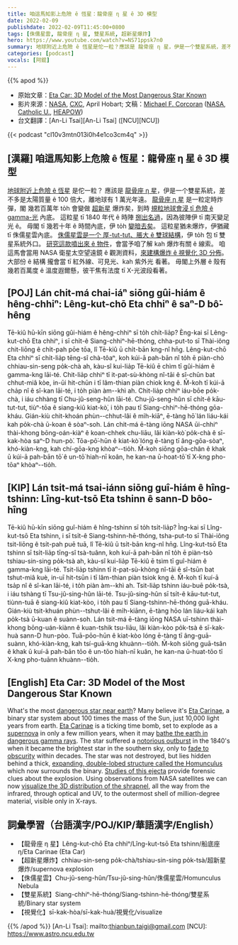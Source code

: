 ```yaml
---
title: 咱這馬知影上危險 ê 恆星：龍骨座 η 星 ê 3D 模型
date: 2022-02-09
publishdate: 2022-02-09T11:45:00+0800
tags: [侏儒星雲, 龍骨座 η 星, 雙星系統, 超新星爆炸]
hero: https://www.youtube.com/watch?v=NS71ppsk7n0
summary: 地球附近上危險 ê 恆星是佗一粒？應該是 龍骨座 η 星，伊是一个雙星系統，差不多是太陽質量 ê 100 倍大，離地球有 1 萬光年遠。
categories: [podcast]
vocals: [阿錕]
---
```


{{% apod %}}

- 原始文章：[Eta Car: 3D Model of the Most Dangerous Star Known](https://apod.nasa.gov/apod/ap220209.html)
- 影片來源：[NASA](https://www.nasa.gov/), [CXC](https://www.nasa.gov/mission_pages/chandra/main/index.html), April Hobart; 文稿：[Michael F. Corcoran](https://science.gsfc.nasa.gov/sed/bio/michael.f.corcoran) ([NASA](https://www.nasa.gov/), [Catholic U.](https://physics.catholic.edu/), [HEAPOW](https://heasarc.gsfc.nasa.gov/docs/objects/heapow/))
- 台文翻譯：[An-Li Tsai][An-Li Tsai] ([NCU][NCU])

{{< podcast "cl10v3mtn013i0h4e1co3cm4q" >}}

## [漢羅] 咱這馬知影上危險 ê 恆星：龍骨座 η 星 ê 3D 模型
[地球附近上危險 ê 恆星][dangerous star near earth] 是佗一粒？
應該是 [龍骨座 η 星][Eta Carinae 1]，伊是一个雙星系統，差不多是太陽質量 ê 100 倍大，離地球有 1 萬光年遠。
[龍骨座 η 星][Eta Carinae 2] 是一粒定時炸彈，閣 幾若百萬年 to̍h 會變做 [超新星][supernova] 爆炸矣，到時 [規粒地球會浸 tī 危險 ê gamma-光][bathe the earth in dangerous gamma rays] 內底。
這粒星 tī 1840 年代 ê 時陣 [捌出名過][notorious outburst]，因為彼陣伊 tī 南天變足光 ê。
毋閣 tī 幾若十年 ê 時間內底，伊 to̍h [變暗去矣][fade to obscurity]。
這粒星猶未爆炸，伊猶藏 tī 侏儒星雲內底。
[侏儒星雲是一个 厚-tut-tut、脹大 ê 雙球結構][expanding, double-lobed structure called the Homunculus]，伊 to̍h 包 tī 雙星系統外口。
[研究這款噴出來 ê 物件][Studies of this ejecta]，會當予咱了解 kah 爆炸有關 ê 線索。
咱這馬會當用 NASA 衛星太空望遠鏡 ê 觀測資料，[來建構爆炸 ê 視覺化 3D 分佈][visualize the 3D distribution of the shrapnel]。
大部份 ê 結構 攏會當 tī 紅外線、可見光、kah 紫外光 看著。
毋閣上外層 ê 殼有幾若百萬度 ê 溫度遐爾懸，彼干焦有法度 tī X-光波段看著。

## [POJ] Lán chit-má chai-iáⁿ siōng gûi-hiám ê hêng-chhiⁿ: Lêng-kut-chō Eta chhiⁿ ê saⁿ-D bô͘-hêng
Tē-kiû hū-kīn siōng gûi-hiám ê hêng-chhiⁿ sī to̍h chi̍t-lia̍p?
Èng-kai sī Lêng-kut-chō Eta chhiⁿ, i sī chi̍t-ê Siang-chhiⁿ-hē-thóng, chha-put-to sī Thài-iông chit-liōng ê chi̍t-pah pōe tōa, lî Tē-kiû ū chi̍t-bān kng-nî hn̄g.
Lêng-kut-chō Eta chhiⁿ sī chi̍t-lia̍p tēng-sî chà-tôaⁿ, koh kúi-ā pah-bān nî to̍h ē piàn-chò chhiau-sin-seng po̍k-chà ah, kàu-sî kui-lia̍p Tē-kiû ē chìm tī gûi-hiám ê gamma-kng lāi-té.
Chit-lia̍p chhiⁿ tī it-pat-sù-khòng nî-tāi ê sî-chūn bat chhut-miâ kòe, in-ūi hit-chūn i tī lâm-thian piàn chiok kng ê.
M̄-koh tī kúi-ā cha̍p nî ê sî-kan lāi-té, i to̍h piàn àm--khì ah.
Chit-lia̍p chhiⁿ iáu-bōe po̍k-chà, i iáu chhàng tī Chu-jû-seng-hûn lāi-té.
Chu-jû-seng-hûn sī chi̍t-ê kāu-tut-tut, tiùⁿ-tōa ê siang-kiû kiat-kò͘, i to̍h pau tī Siang-chhiⁿ-hē-thóng gōa-kháu.
Gián-kiù chit-khoán phùn--chhut-lâi ê mi̍h-kiāⁿ, ē-tàng hō͘ lán liáu-kái kah po̍k-chà ū-koan ê sòaⁿ-soh.
Lán chit-má ē-tàng iōng NASA ūi-chhiⁿ thài-khong bōng-oán-kiàⁿ ê koan-chhek chu-liāu, lâi kiàn-kò͘ po̍k-chà ê sī-kak-hòa saⁿ-D hun-pò͘.
Tōa-pō͘-hūn ê kiat-kò͘ lóng ē-tàng tī âng-gōa-sòaⁿ, khó-kiàn-kng, kah chí-gōa-kng khòaⁿ--tio̍h.
M̄-koh siōng gōa-chân ê khak ū kúi-ā pah-bān tō͘ ê un-tō͘ hiah-nī koân, he kan-na ū-hoat-tō͘ tī X-kng pho-tōaⁿ khòaⁿ--tio̍h.

## [KIP] Lán tsit-má tsai-iánn siōng guî-hiám ê hîng-tshinn: Lîng-kut-tsō Eta tshinn ê sann-D bôo-hîng
Tē-kiû hū-kīn siōng guî-hiám ê hîng-tshinn sī to̍h tsi̍t-lia̍p?
Ìng-kai sī Lîng-kut-tsō Eta tshinn, i sī tsi̍t-ê Siang-tshinn-hē-thóng, tsha-put-to sī Thài-iông tsit-liōng ê tsi̍t-pah puē tuā, lî Tē-kiû ū tsi̍t-bān kng-nî hn̄g.
Lîng-kut-tsō Eta tshinn sī tsi̍t-lia̍p tīng-sî tsà-tuânn, koh kuí-ā pah-bān nî to̍h ē piàn-tsò tshiau-sin-sing po̍k-tsà ah, kàu-sî kui-lia̍p Tē-kiû ē tsìm tī guî-hiám ê gamma-kng lāi-té.
Tsit-lia̍p tshinn tī it-pat-sù-khòng nî-tāi ê sî-tsūn bat tshut-miâ kuè, in-uī hit-tsūn i tī lâm-thian piàn tsiok kng ê.
M̄-koh tī kuí-ā tsa̍p nî ê sî-kan lāi-té, i to̍h piàn àm--khì ah.
Tsit-lia̍p tshinn iáu-buē po̍k-tsà, i iáu tshàng tī Tsu-jû-sing-hûn lāi-té.
Tsu-jû-sing-hûn sī tsi̍t-ê kāu-tut-tut, tiùnn-tuā ê siang-kiû kiat-kòo, i to̍h pau tī Siang-tshinn-hē-thóng guā-kháu.
Gián-kiù tsit-khuán phùn--tshut-lâi ê mi̍h-kiānn, ē-tàng hōo lán liáu-kái kah po̍k-tsà ū-kuan ê suànn-soh.
Lán tsit-má ē-tàng iōng NASA uī-tshinn thài-khong bōng-uán-kiànn ê kuan-tshik tsu-liāu, lâi kiàn-kòo po̍k-tsà ê sī-kak-huà sann-D hun-pòo.
Tuā-pōo-hūn ê kiat-kòo lóng ē-tàng tī âng-guā-suànn, khó-kiàn-kng, kah tsí-guā-kng khuànn--tio̍h.
M̄-koh siōng guā-tsân ê khak ū kuí-ā pah-bān tōo ê un-tōo hiah-nī kuân, he kan-na ū-huat-tōo tī X-kng pho-tuānn khuànn--tio̍h.

## [English] Eta Car: 3D Model of the Most Dangerous Star Known
What's the most [dangerous star near earth][dangerous star near earth]?
Many believe it's [Eta Carinae][Eta Carinae 1], a binary star system about 100 times the mass of the Sun, just 10,000 light years from earth.
[Eta Carinae][Eta Carinae 2] is a ticking time bomb, set to explode as a [supernova][supernova] in only a few million years, when it may [bathe the earth in dangerous gamma rays][bathe the earth in dangerous gamma rays].
The star suffered a [notorious outburst][notorious outburst] in the 1840's when it became the brightest star in the southern sky, only to [fade to obscurity][fade to obscurity] within decades.
The star was not destroyed, but lies hidden behind a thick, [expanding, double-lobed structure called the Homunculus][expanding, double-lobed structure called the Homunculus] which now surrounds the binary.
[Studies of this ejecta][Studies of this ejecta] provide forensic clues about the explosion.
Using observations from NASA satellites we can now [visualize the 3D distribution of the shrapnel][visualize the 3D distribution of the shrapnel], all the way from the infrared, through optical and UV, to the outermost shell of million-degree material, visible only in X-rays.

## 詞彙學習（台語漢字/POJ/KIP/華語漢字/English）
- 【龍骨座 η 星】Lêng-kut-chō Eta chhiⁿ/Lîng-kut-tsō Eta tshinn/船底座 η/Eta Carinae (Eta Car)
- 【超新星爆炸】chhiau-sin-seng po̍k-chà/tshiau-sin-sing po̍k-tsà/超新星爆炸/supernova explosion
- 【侏儒星雲】Chu-jû-seng-hûn/Tsu-jû-sing-hûn/侏儒星雲/Homunculus Nebula
- 【雙星系統】Siang-chhiⁿ-hē-thóng/Siang-tshinn-hē-thóng/雙星系統/Binary star system
- 【視覺化】sī-kak-hòa/sī-kak-huà/視覺化/visualize


{{% /apod %}}
[An-Li Tsai]: mailto:thianbun.taigi@gmail.com
[NCU]: https://www.astro.ncu.edu.tw

[dangerous star near earth]:https://earthsky.org/astronomy-essentials/safe-distance-from-a-supernova-earth/
[Eta Carinae 1]:https://apod.nasa.gov/apod/ap190220.html
[Eta Carinae 2]:https://youtu.be/OaBxMo4b74g
[supernova]:https://spaceplace.nasa.gov/supernova/en/
[bathe the earth in dangerous gamma rays]:https://astrobiology.nasa.gov/news/how-deadly-would-a-nearby-gamma-ray-burst-be/
[notorious outburst]:https://www.youtube.com/watch?v=07hqULmszC8
[fade to obscurity]:https://heasarc.gsfc.nasa.gov/docs/objects/heapow/archive/stars/ec_lc_rxte.html
[expanding, double-lobed structure called the Homunculus]:https://apod.nasa.gov/apod/ap141202.html
[Studies of this ejecta]:https://cutecatshq.com/wp-content/uploads/2015/04/Curious-cat.jpg
[visualize the 3D distribution of the shrapnel]:https://chandra.si.edu/photo/2022/etacar/animations.html
